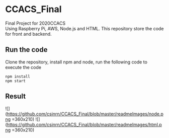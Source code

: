 # CCACS_Final

Final Project for 2020CCACS  
Using Raspberry Pi, AWS, Node.js and HTML. This repository store the code for front and backend. 

## Run the code
Clone the repository, install npm and node, run the following code to execute the code

```
npm install
npm start
```

## Result
![](https://github.com/csinrn/CCACS_Final/blob/master/readmeImages/node.png =360x210) ![](https://github.com/csinrn/CCACS_Final/blob/master/readmeImages/html.png =360x210) 
